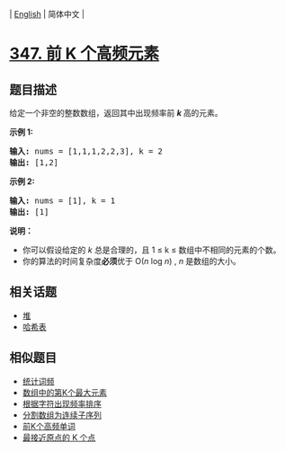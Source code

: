 
| [English](README_EN.md) | 简体中文 |

# [347. 前 K 个高频元素](https://leetcode-cn.com/problems/top-k-frequent-elements/)

## 题目描述

<p>给定一个非空的整数数组，返回其中出现频率前&nbsp;<strong><em>k&nbsp;</em></strong>高的元素。</p>

<p><strong>示例 1:</strong></p>

<pre><strong>输入: </strong>nums = [1,1,1,2,2,3], k = 2
<strong>输出: </strong>[1,2]
</pre>

<p><strong>示例 2:</strong></p>

<pre><strong>输入: </strong>nums = [1], k = 1
<strong>输出: </strong>[1]</pre>

<p><strong>说明：</strong></p>

<ul>
	<li>你可以假设给定的&nbsp;<em>k&nbsp;</em>总是合理的，且 1 &le; k &le; 数组中不相同的元素的个数。</li>
	<li>你的算法的时间复杂度<strong>必须</strong>优于 O(<em>n</em> log <em>n</em>) ,&nbsp;<em>n&nbsp;</em>是数组的大小。</li>
</ul>


## 相关话题

- [堆](https://leetcode-cn.com/tag/heap)
- [哈希表](https://leetcode-cn.com/tag/hash-table)

## 相似题目

- [统计词频](../word-frequency/README.md)
- [数组中的第K个最大元素](../kth-largest-element-in-an-array/README.md)
- [根据字符出现频率排序](../sort-characters-by-frequency/README.md)
- [分割数组为连续子序列](../split-array-into-consecutive-subsequences/README.md)
- [前K个高频单词](../top-k-frequent-words/README.md)
- [最接近原点的 K 个点](../k-closest-points-to-origin/README.md)

